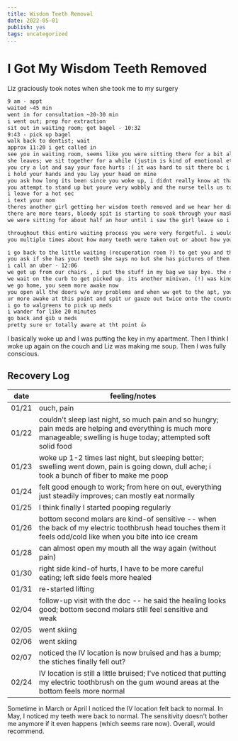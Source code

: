 ```yaml
---
title: Wisdom Teeth Removal
date: 2022-05-01
publish: yes
tags: uncategorized
...
```


# I Got My Wisdom Teeth Removed

Liz graciously took notes when she took me to my surgery

```txt
9 am - appt
waited ~45 min
went in for consultation ~20-30 min
i went out; prep for extraction
sit out in waiting room; get bagel - 10:32
9:43 - pick up bagel
walk back to dentist; wait
approx 11:20 i get called in
see you in waiting room, seems like you were sitting there for a bit already, nurse tells me youre emotional and everything went well
she leaves; we sit together for a while (justin is kind of emotional etc etc)
you cry a lot and say your face hurts :( it was hard to sit there bc i couldnt do anything for you and you looked so sad but you perk up when you say modern medicine is amazing and i say it is. you sigh and slouch back into the chair
i hold your hands and you lay your head on mine
you ask how long its been since you woke up, i didnt really know at that point, i guess youve been woken up for some time but still quite woozy from the anesthesia
you attempt to stand up but youre very wobbly and the nurse tells us to wait a bit more until youre somewhat more cognizant
i leave for a hot sec
i text your mom
theres another girl getting her wisdom teeth removed and we hear her dad laughing as she wakes up- you start to cry and say ‘ im glad youre here’ ‘im so afraid to be alone, i dont know what i would do if i was alone’ i give you a hug tho it’s awkward since we’re in two different chairs :( this happens a few times
there are more tears, bloody spit is starting to soak through your mask
we were sitting for about half an hour until i saw the girl leave so i get up to ask if we can leave too. nurse gives ok

throughout this entire waiting process you were very forgetful. i wouldve been funny but you were in so much pain and so sad tht i couldnt D:
you multiple times about how many teeth were taken out or about how you got out of the surgery room.

i go back to the little waiting (recuperation room ?) to get you and the nurse comes to give us extra gauze and directions for the next week
you ask if she has your teeth she says no but she has pictures of them. you are confused and want the teeth pics but you don’t understand what the nurse is saying so that goes back and forth for a bit :,) you finally get that its on your phone but then youre confused about who took the pics. i dont know either. i think its you bc in one of the pics you see the nurse’s shoe turned in Such a Way that she couldnt have been taking the pic ¯\_(ツ)_/¯
i call an uber - 12:06
we get up from our chairs , i put the stuff in my bag we say bye. the nurse says ‘ take care justin’ and you try to throw a peace sign but its to the wrong direction. i thot tht was funny.
we wait on the curb to get picked up. its another minivan. (!) was kind of surprised
we go home, you seem more awake now
you open all the doors w/o any problems and when ww get to the apt, you sit down on the couch and i start to make you some soup
ur more awake at this point and spit ur gauze out twice onto the counter
i go to walgreens to pick up meds
i wander for like 20 minutes
go back and gib u meds
pretty sure ur totally aware at tht point 👍
```

I basically woke up and I was putting the key in my apartment.
Then I think I woke up again on the couch and Liz was making me soup.
Then I was fully conscious.

## Recovery Log

| date  | feeling/notes                                                                                                                                                          |
| :---: | ---------------------------------------------------------------------------------------------------------------------------------------------------------------------- |
| 01/21 | ouch, pain                                                                                                                                                             |
| 01/22 | couldn't sleep last night, so much pain and so hungry; pain meds are helping and everything is much more manageable; swelling is huge today; attempted soft solid food |
| 01/23 | woke up 1-2 times last night, but sleeping better; swelling went down, pain is going down, dull ache; i took a bunch of fiber to make me poop                          |
| 01/24 | felt good enough to work; from here on out, everything just steadily improves; can mostly eat normally                                                                 |
| 01/25 | I think finally I started pooping regularly                                                                                                                            |
| 01/26 | bottom second molars are kind-of sensitive -- when the back of my electric toothbrush head touches them it feels odd/cold like when you bite into ice cream            |
| 01/28 | can almost open my mouth all the way again (without pain)                                                                                                              |
| 01/30 | right side kind-of hurts, I have to be more careful eating; left side feels more healed                                                                                |
| 01/31 | re-started lifting                                                                                                                                                     |
| 02/04 | follow-up visit with the doc -- he said the healing looks good; bottom second molars still feel sensitive and weak                                                     |
| 02/05 | went skiing                                                                                                                                                            |
| 02/06 | went skiing                                                                                                                                                            |
| 02/07 | noticed the IV location is now bruised and has a bump; the stiches finally fell out?                                                                                   |
| 02/24 | IV location is still a little bruised; I've noticed that putting my electric toothbrush on the gum wound areas at the bottom feels more normal                         |

Sometime in March or April I noticed the IV location felt back to normal.
In May, I noticed my teeth were back to normal.
The sensitivity doesn't bother me anymore if it even happens (which seems rare now).
Overall, would recommend.
